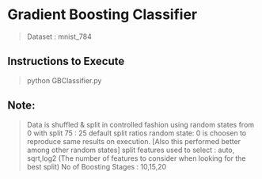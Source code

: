 # Gradient Boosting Classifier
> Dataset : mnist_784


## Instructions to Execute
> python GBClassifier.py

## Note: 
> Data is shuffled & split in controlled fashion using random states from 0 with split 75 : 25 default split ratios 
	random state: 0 is choosen to reproduce same results on execution. [Also this performed better among other random states] 
> split features used to select : auto, sqrt,log2 (The number of features to consider when looking for the best split) 
> No of Boosting Stages : 10,15,20
 